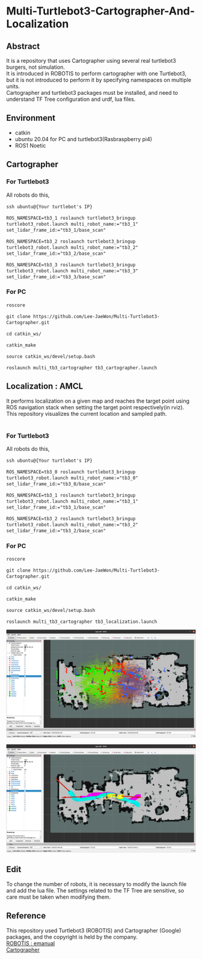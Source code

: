 # Multi-Turtlebot3-Cartographer-And-Localization

## Abstract
It is a repository that uses Cartographer using several real turtlebot3 burgers, not simulation.<br>
It is introduced in ROBOTIS to perform cartographer with one Turtlebot3, but it is not introduced to perform it by specifying namespaces on multiple units.<br>
Cartographer and turtlebot3 packages must be installed, and need to understand TF Tree configuration and urdf, lua files.<br>

## Environment
- catkin
- ubuntu 20.04 for PC and turtlebot3(Rasbraspberry pi4)
- ROS1 Noetic

## Cartographer
### For Turtlebot3
All robots do this,
```
ssh ubuntu@{Your turtlebot's IP}
```
```
ROS_NAMESPACE=tb3_1 roslaunch turtlebot3_bringup turtlebot3_robot.launch multi_robot_name:="tb3_1" set_lidar_frame_id:="tb3_1/base_scan"
```
```
ROS_NAMESPACE=tb3_2 roslaunch turtlebot3_bringup turtlebot3_robot.launch multi_robot_name:="tb3_2" set_lidar_frame_id:="tb3_2/base_scan"
```
```
ROS_NAMESPACE=tb3_3 roslaunch turtlebot3_bringup turtlebot3_robot.launch multi_robot_name:="tb3_3" set_lidar_frame_id:="tb3_3/base_scan"
```

### For PC
```
roscore
```
```
git clone https://github.com/Lee-JaeWon/Multi-Turtlebot3-Cartographer.git
```
```
cd catkin_ws/
```
```
catkin_make
```
```
source catkin_ws/devel/setup.bash
```
```
roslaunch multi_tb3_cartographer tb3_cartographer.launch
```
## Localization : AMCL
It performs localization on a given map and reaches the target point using ROS navigation stack when setting the target point respectively(in rviz).<br>
This repository visualizes the current location and sampled path.<br><br>
### For Turtlebot3
All robots do this,
```
ssh ubuntu@{Your turtlebot's IP}
```
```
ROS_NAMESPACE=tb3_0 roslaunch turtlebot3_bringup turtlebot3_robot.launch multi_robot_name:="tb3_0" set_lidar_frame_id:="tb3_0/base_scan"
```
```
ROS_NAMESPACE=tb3_1 roslaunch turtlebot3_bringup turtlebot3_robot.launch multi_robot_name:="tb3_1" set_lidar_frame_id:="tb3_1/base_scan"
```
```
ROS_NAMESPACE=tb3_2 roslaunch turtlebot3_bringup turtlebot3_robot.launch multi_robot_name:="tb3_2" set_lidar_frame_id:="tb3_2/base_scan"
```

### For PC
```
roscore
```
```
git clone https://github.com/Lee-JaeWon/Multi-Turtlebot3-Cartographer.git
```
```
cd catkin_ws/
```
```
catkin_make
```
```
source catkin_ws/devel/setup.bash
```
```
roslaunch multi_tb3_cartographer tb3_localization.launch
```
<p align="center"><img src="/doc/1.png" width = "600" ></p>
<p align="center"><img src="/doc/2.png" width = "600" ></p>

## Edit
To change the number of robots, it is necessary to modify the launch file and add the lua file. The settings related to the TF Tree are sensitive, so care must be taken when modifying them.

## Reference
This repository used Turtlebot3 (ROBOTIS) and Cartographer (Google) packages, and the copyright is held by the company.<br>
[ROBOTIS : emanual](https://emanual.robotis.com/docs/en/platform/turtlebot3/slam/#run-slam-node)<br>
[Cartographer](https://google-cartographer-ros.readthedocs.io/en/latest/)